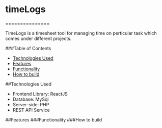 # timeLogs 
===============

TimeLogs is a timesheet tool for managing time on perticular task which comes under different projects.

###Table of Contents  
* [Technologies Used][]
* [Features][]
* [Functionality][]
* [How to build][]

##Technologies Used

* Frontend Library: ReactJS
* Database: MySql
* Server-side: PHP
* REST API Service

##<a name="Features"></a>Features
###Functionality
###How to build

[Technologies Used]: #Technology
[Features]: #Features
[Functionality]: #Functionality
[How to build]: #Build

